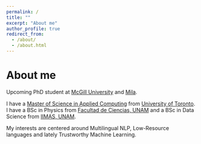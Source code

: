 ```yaml
---
permalink: /
title: ""
excerpt: "About me"
author_profile: true
redirect_from:
  - /about/
  - /about.html
---
```


# About me

Upcoming PhD student at [McGill University](https://www.mcgill.ca/) and [Mila](https://mila.quebec/en).

I have a [Master of Science in Applied Computing](https://mscac.utoronto.ca/) from [University of Toronto](https://www.utoronto.ca/). I have a BSc in Physics from [Facultad de Ciencias, UNAM](http://www.fciencias.unam.mx/) and a BSc in Data Science from
[IIMAS, UNAM](https://www.iimas.unam.mx/).

My interests are centered around Multilingual NLP, Low-Resource languages and lately Trustworthy Machine Learning.

